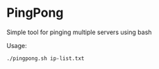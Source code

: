 # PingPong
Simple tool for pinging multiple servers using bash

Usage:
```
./pingpong.sh ip-list.txt
```